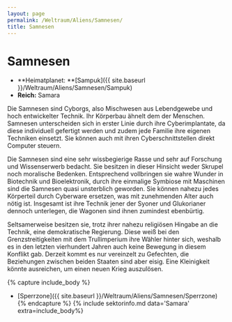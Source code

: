 ```yaml
---
layout: page
permalink: /Weltraum/Aliens/Samnesen/
title: Samnesen
---
```


# Samnesen

- **Heimatplanet: **[Sampuk]({{ site.baseurl }}/Weltraum/Aliens/Samnesen/Sampuk)
- **Reich:** Samara

Die Samnesen sind Cyborgs, also Mischwesen aus Lebendgewebe und hoch entwickelter Technik. Ihr Körperbau ähnelt dem der Menschen. Samnesen unterscheiden sich in erster Linie durch ihre Cyberimplantate, da diese individuell gefertigt werden und zudem jede Familie ihre eigenen Techniken einsetzt. Sie können auch mit ihren Cyberschnittstellen direkt Computer steuern.

Die Samnesen sind eine sehr wissbegierige Rasse und sehr auf Forschung und Wissenserwerb bedacht. Sie besitzen in dieser Hinsicht weder Skrupel noch moralische Bedenken. Entsprechend vollbringen sie wahre Wunder in Biotechnik und Bioelektronik, durch ihre einmalige Symbiose mit Maschinen sind die Samnesen quasi unsterblich geworden. Sie können nahezu jedes Körperteil durch Cyberware ersetzen, was mit zunehmenden Alter auch nötig ist. Insgesamt ist ihre Technik jener der Syoner und Glukorianer dennoch unterlegen, die Wagonen sind ihnen zumindest ebenbürtig.

Seltsamerweise besitzen sie, trotz ihrer nahezu religiösen Hingabe an die Technik, eine demokratische Regierung. Diese weiß bei den Grenzstreitigkeiten mit dem Trullimperium ihre Wähler hinter sich, weshalb es in den letzten vierhundert Jahren auch keine Bewegung in diesem Konflikt gab. Derzeit kommt es nur vereinzelt zu Gefechten, die Beziehungen zwischen beiden Staaten sind aber eisig. Eine Kleinigkeit könnte ausreichen, um einen neuen Krieg auszulösen.</p>

{% capture include_body %}
- [Sperrzone]({{ site.baseurl }}/Weltraum/Aliens/Samnesen/Sperrzone)
{% endcapture %}
{% include sektorinfo.md data='Samara' extra=include_body%}
